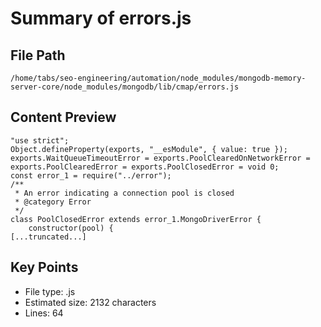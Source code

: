 # Summary of errors.js
  
## File Path
`/home/tabs/seo-engineering/automation/node_modules/mongodb-memory-server-core/node_modules/mongodb/lib/cmap/errors.js`

## Content Preview
```
"use strict";
Object.defineProperty(exports, "__esModule", { value: true });
exports.WaitQueueTimeoutError = exports.PoolClearedOnNetworkError = exports.PoolClearedError = exports.PoolClosedError = void 0;
const error_1 = require("../error");
/**
 * An error indicating a connection pool is closed
 * @category Error
 */
class PoolClosedError extends error_1.MongoDriverError {
    constructor(pool) {
[...truncated...]
```

## Key Points
- File type: .js
- Estimated size: 2132 characters
- Lines: 64
